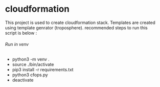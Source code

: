 # cloudformation
This project is used to create cloudformation stack. Templates are created using template genrator (troposphere). recommended steps to run this script is below :

###### Run in venv
- python3 -m venv .
- source ./bin/activate
- pip3 install -r requirements.txt
- python3 cfops.py
- deactivate